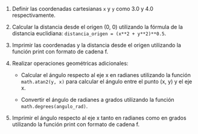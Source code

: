1. Definir las coordenadas cartesianas `x` y `y` como 3.0 y 4.0 respectivamente.

2. Calcular la distancia desde el origen (0, 0) utilizando la fórmula de la distancia euclidiana: `distancia_origen = (x**2 + y**2)**0.5`.

3. Imprimir las coordenadas y la distancia desde el origen utilizando la función print con formato de cadena f.

4. Realizar operaciones geométricas adicionales:
    - Calcular el ángulo respecto al eje x en radianes utilizando la función `math.atan2(y, x)` para calcular el ángulo entre el punto (x, y) y el eje x.
    
    - Convertir el ángulo de radianes a grados utilizando la función `math.degrees(angulo_rad)`.
    
5. Imprimir el ángulo respecto al eje x tanto en radianes como en grados utilizando la función print con formato de cadena f.
